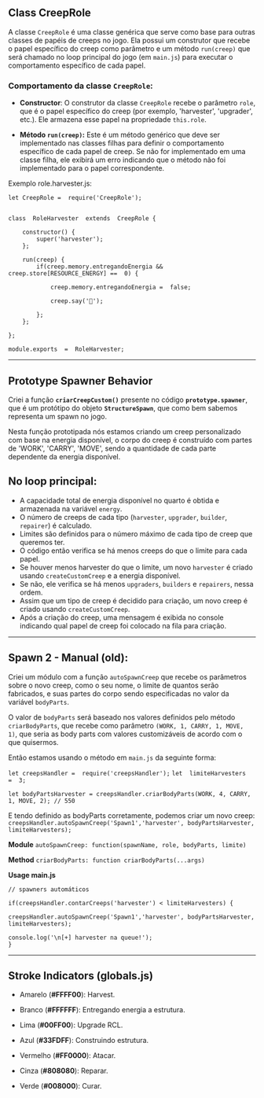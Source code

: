 ## Class CreepRole

A classe `CreepRole` é uma classe genérica que serve como base para outras classes de papéis de creeps no jogo. Ela possui um construtor que recebe o papel específico do creep como parâmetro e um método `run(creep)` que será chamado no loop principal do jogo (em `main.js`) para executar o comportamento específico de cada papel.

### Comportamento da classe `CreepRole`:

-   **Constructor**: O construtor da classe `CreepRole` recebe o parâmetro `role`, que é o papel específico do creep (por exemplo, 'harvester', 'upgrader', etc.). Ele armazena esse papel na propriedade `this.role`.
    
-   **Método `run(creep)`:** Este é um método genérico que deve ser implementado nas classes filhas para definir o comportamento específico de cada papel de creep. Se não for implementado em uma classe filha, ele exibirá um erro indicando que o método não foi implementado para o papel correspondente.

Exemplo role.harvester.js:

```
let CreepRole =  require('CreepRole');


class  RoleHarvester  extends  CreepRole {

	constructor() {
		super('harvester');
	};
	 
	run(creep) { 
		if(creep.memory.entregandoEnergia &&  creep.store[RESOURCE_ENERGY] ==  0) {

			creep.memory.entregandoEnergia =  false;

			creep.say('🔄');

		};
	};

};

module.exports  =  RoleHarvester;
```

---
## Prototype Spawner Behavior

Criei a função **`criarCreepCustom()`** presente no código **`prototype.spawner`**, que é um protótipo do objeto **`StructureSpawn`**, que como bem sabemos representa um spawn no jogo.

Nesta função prototipada nós estamos criando um creep personalizado com base na energia disponível, o corpo do creep é construído com partes de 'WORK', 'CARRY', 'MOVE', sendo a quantidade de cada parte dependente da energia disponível.

## No loop principal:
-   A capacidade total de energia disponível no quarto é obtida e armazenada na variável `energy`.
-   O número de creeps de cada tipo (`harvester`, `upgrader`, `builder`, `repairer`) é calculado.
-   Limites são definidos para o número máximo de cada tipo de creep que queremos ter.
-   O código então verifica se há menos creeps do que o limite para cada papel.
-   Se houver menos harvester do que o limite, um novo `harvester` é criado usando `createCustomCreep` e a energia disponível.
-   Se não, ele verifica se há menos `upgraders`, `builders` e `repairers`, nessa ordem.
-   Assim que um tipo de creep é decidido para criação, um novo creep é criado usando `createCustomCreep`.
-   Após a criação do creep, uma mensagem é exibida no console indicando qual papel de creep foi colocado na fila para criação.
---
## Spawn 2 - Manual (old):

Criei um módulo com a função `autoSpawnCreep` que recebe os parâmetros sobre o novo creep, como o seu nome, o limite de quantos serão fabricados, e suas partes do corpo sendo especificadas no valor da variável `bodyParts`.

O valor de `bodyParts` será baseado nos valores definidos pelo método `criarBodyParts`, que recebe como parâmetro `(WORK, 1, CARRY, 1, MOVE, 1)`, que seria as body parts com valores customizáveis de acordo com o que quisermos.

Então estamos usando o método em `main.js` da seguinte forma:

`let creepsHandler =  require('creepsHandler');`
`let  limiteHarvesters  =  3;`

`let bodyPartsHarvester = creepsHandler.criarBodyParts(WORK, 4, CARRY, 1, MOVE, 2); // 550`

E tendo definido as bodyParts corretamente, podemos criar um novo creep:
`creepsHandler.autoSpawnCreep('Spawn1','harvester', bodyPartsHarvester, limiteHarvesters);`

**Module**
`autoSpawnCreep: function(spawnName, role, bodyParts, limite)`

**Method**
`criarBodyParts: function criarBodyParts(...args)`

**Usage main.js**
```
// spawners automáticos

if(creepsHandler.contarCreeps('harvester') < limiteHarvesters) {

creepsHandler.autoSpawnCreep('Spawn1','harvester', bodyPartsHarvester, limiteHarvesters);

console.log('\n[+] harvester na queue!');
}
```


---
## Stroke Indicators (globals.js)

- Amarelo (**#FFFF00**): Harvest.

- Branco (**#FFFFFF**): Entregando energia a estrutura.

- Lima (**#00FF00**): Upgrade RCL.

- Azul (**#33FDFF**): Construindo estrutura.

- Vermelho (**#FF0000**): Atacar.

- Cinza (**#808080**): Reparar.

- Verde (**#008000**): Curar.
